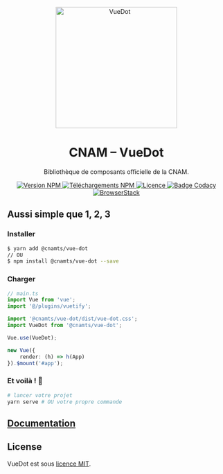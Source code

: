 <p align="center">
  <a
    href="https://assurance-maladie-digital.github.io/vue-dot/"
    target="_blank"
    rel="noopener noreferrer"
  >
    <img
      width="280"
      src="https://res.cloudinary.com/deraw/image/upload/v1547049133/vue-dot.svg"
      alt="VueDot"
    >
  </a>
</p>

<h1 align="center">CNAM – VueDot</h1>

<p align="center">Bibliothèque de composants officielle de la CNAM.</p>

<p align="center">
  <a href="https://www.npmjs.com/package/@cnamts/vue-dot">
    <img
      src="https://img.shields.io/npm/v/@cnamts/vue-dot.svg?style=flat-square"
      alt="Version NPM"
    >
  </a>
  <a href="https://www.npmjs.com/package/@cnamts/vue-dot">
    <img
      src="https://img.shields.io/npm/dw/@cnamts/vue-dot.svg?style=flat-square"
      alt="Téléchargements NPM"
    >
  </a>
  <a
    href="https://github.com/assurance-maladie-digital/vue-dot/blob/master/LICENSE">
    <img
      src="https://img.shields.io/badge/license-MIT-brightgreen.svg?style=flat-square"
      alt="Licence"
    >
  </a>
  <a
    class="badge-align"
    href="https://www.codacy.com/app/Deraw-/vue-dot?utm_source=github.com&amp;utm_medium=referral&amp;utm_content=assurance-maladie-digital/vue-dot&amp;utm_campaign=Badge_Grade"
  >
    <img
      src="https://img.shields.io/codacy/grade/3d671fb222b04201997aae91c49d510d/master.svg?style=flat-square&label=Code+Quality"
      alt="Badge Codacy"
    >
  </a>
  <a
    class="badge-align"
    href="https://www.browserstack.com/"
  >
    <img
      src="https://img.shields.io/badge/powered%20by-BrowserStack-brightgreen.svg?style=flat-square"
      alt="BrowserStack"
    >
  </a>
</p>

## Aussi simple que 1, 2, 3

### Installer

```bash
$ yarn add @cnamts/vue-dot
// OU
$ npm install @cnamts/vue-dot --save
```

### Charger

```ts
// main.ts
import Vue from 'vue';
import '@/plugins/vuetify';

import '@cnamts/vue-dot/dist/vue-dot.css';
import VueDot from '@cnamts/vue-dot';

Vue.use(VueDot);

new Vue({
	render: (h) => h(App)
}).$mount('#app');
```

### Et voilà ! 🎉

```bash
# lancer votre projet
yarn serve # OU votre propre commande
```

## [Documentation](https://assurance-maladie-digital.github.io/vue-dot/)

## License

VueDot est sous [licence MIT](./LICENSE).

